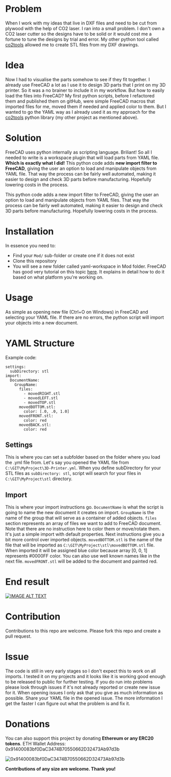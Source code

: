 # Problem
When I work with my ideas that live in DXF files and need to be cut from plywood with the help of CO2 laser.
I ran into a small problem. I don't own a CO2 laser cutter so the designs have to be solid or it would cost me a fortune
to tune the designs by trial and error. My other python tool called [co2tools](https://github.com/Mambix/co2tools) allowed me to create STL files from my DXF drawings.

# Idea
Now I had to visualise the parts somehow to see if they fit together. I already use FreeCAD a lot as I use it to design 3D parts that I print on my 3D printer. So it was a no brainer to include it in my workflow. But how to easily load the files into FreeCAD? My first python scripts, before I refactored them and published them on gitHub, were simple FreeCAD macros that imported files for me, moved them if needed and applied color to them. But I wanted to go the YAML way as I already used it as my approach for the [co2tools](https://github.com/Mambix/co2tools) python library (my other project as mentioned above). 

# Solution
FreeCAD uses python internally as scripting language. Briliant! So all I needed to write is a workspace plugin that will load parts from YAML file.
**Which is exactly what I did!** This python code adds **new import filter to FreeCAD**, giving the user an option to load and manipulate objects from YAML file.
 That way the process can be fairly well automated, making it easier to design and check 3D parts before manufacturing. Hopefully lowering costs in the process.

This python code adds a new import filter to FreeCAD, giving the user an option to load and manipulate objects from YAML files. That way the process can be fairly well automated, making it easier to design and check 3D parts before manufacturing. Hopefully lowering costs in the process.

# Installation
In essence you need to: 
* Find your `Mod/` sub-folder or create one if it does not exist
* Clone this repository
* You will see a new folder called yaml-workspace in Mod folder. FreeCAD has good very tutorial on this topic [here](https://www.freecadweb.org/wiki/How_to_install_additional_workbenches).
It explains in detail how to do it based on what platform you're working on.

# Usage
As simple as opening new file (Ctrl+O on Windows) in FreeCAD and selecting your YAML file. If there are no errors, the python script will import your objects into a new document.

# YAML Structure
Example code:
```YML
settings:
  subDirectory: stl
import:
  DocumentName:
    GroupName:
      files:
        - movedRIGHT.stl
        - movedLEFT.stl
        - movedTOP.stl
      movedBOTTOM.stl:
        color: [.0, .0, 1.0]
      movedFRONT.stl:
        color: red
      movedBACK.stl:
        color: red
```

## Settings
This is where you can set a subfolder based on the folder where you load the .yml file from. Let's say you opened the YAML file from `C:\GIT\MyProject\3D-Printer.yml`.
When you define subDirectory for your STL files as `subDirectory: stl`, script will search for your files in `C:\GIT\MyProject\stl` directory.

## Import
This is where your import instructions go. `DocumentName` is what the script is going to name the new document it creates on import.
`GroupName` is the name of the group that will serve as a container of added objects. `files` section represents an array of files we want to add to FreeCAD document.
Note that there are no instruction here to color them or move/rotate them. It's just a simple import with default properties. Next instructions give you a bit more control over imported objects.
 `movedBOTTOM.stl` is the name of the file that will be imported as `C:\GIT\MyProject\stl\movedBOTTOM.stl` file. When imported it will be assigned blue color because array [0, 0, 1] represents #0000FF color.
 You can also use well known names like in the next file. `movedFRONT.stl` will be added to the document and painted red.

# End result
[![IMAGE ALT TEXT](http://img.youtube.com/vi/PO6Uz16cdP8/0.jpg)](http://www.youtube.com/watch?v=PO6Uz16cdP8 "Video Title")

# Contribution
Contributions to this repo are welcome. Please fork this repo and create a pull request.

# Issue
The code is still in very early stages so I don't expect this to work on all imports. 
I tested it on my projects and it looks like it is working good enough to be released to public for further testing.
 If you do run into problems please look through issues if it's not already reported or create new issue for it.
When opening issues I only ask that you give as much information as possible. Share your YAML file in the opened issue.
The more information I get the faster I can figure out what the problem is and fix it.

# Donations
You can also support this project by donating **Ethereum or any ERC20 tokens**.
ETH Wallet Address: 0x91400083bf0DaC3474B70550662D32473Ab97d3b  
  
![0x91400083bf0DaC3474B70550662D32473Ab97d3b](https://s3-eu-west-1.amazonaws.com/backup.red-mamba.com/ETH/0x91400083bf0DaC3474B70550662D32473Ab97d3b.png)  
  
**Contributions of any size are welcome. Thank you!**
